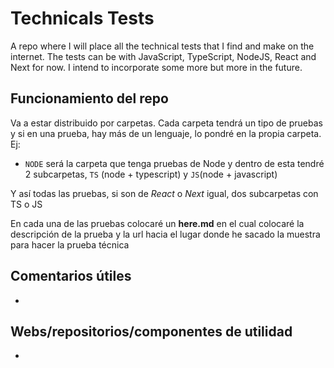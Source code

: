# Technicals Tests

A repo where I will place all the technical tests that I find and make on the internet. The tests can be with JavaScript, TypeScript, NodeJS, React and Next for now. I intend to incorporate some more but more in the future.

## Funcionamiento del repo

Va a estar distribuido por carpetas. Cada carpeta tendrá un tipo de pruebas y si en una prueba, hay más de un lenguaje, lo pondré en la propia carpeta. Ej: 

* `NODE` será la carpeta que tenga pruebas de Node y dentro de esta tendré 2 subcarpetas, `TS` (node + typescript) y `JS`(node + javascript)

Y así todas las pruebas, si son de *React* o *Next* igual, dos subcarpetas con TS o JS

En cada una de las pruebas colocaré un **here.md** en el cual colocaré la descripción de la prueba y la url hacia el lugar donde he sacado la muestra para hacer la prueba técnica

## Comentarios útiles

* 

## Webs/repositorios/componentes de utilidad

* 
